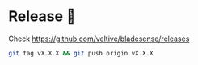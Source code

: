 # Release 🚀

Check https://github.com/veltive/bladesense/releases
```bash
git tag vX.X.X && git push origin vX.X.X
```